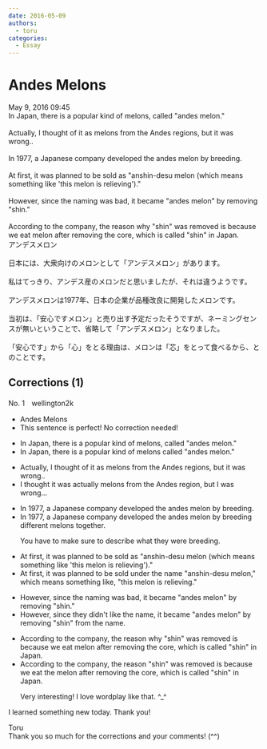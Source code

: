 ```yaml
---
date: 2016-05-09
authors:
  - toru
categories:
  - Essay
---
```


<h1 id="subject_show">Andes Melons</h1>
<div class="date">May 9, 2016 09:45</div>
<div id="post"><div id="body_show_ori">
In Japan, there is a popular kind of melons, called "andes melon."<br/><br/>Actually, I thought of it as melons from the Andes regions, but it was wrong..<br/><br/>In 1977, a Japanese company developed the andes melon by breeding. <br/><br/>At first, it was planned to be sold as "anshin-desu melon (which means something like 'this melon is relieving')."<br/><br/>However, since the naming was bad, it became "andes melon" by removing "shin."<br/><br/>According to the company, the reason why "shin" was removed is because we eat melon after removing the core, which is called "shin" in Japan. 
</div></div>

<!-- more -->

<div id="post_ja"><div id="body_show_mo">
アンデスメロン<br/><br/>日本には、大衆向けのメロンとして「アンデスメロン」があります。<br/><br/>私はてっきり、アンデス産のメロンだと思いましたが、それは違うようです。<br/><br/>アンデスメロンは1977年、日本の企業が品種改良に開発したメロンです。<br/><br/>当初は、「安心ですメロン」と売り出す予定だったそうですが、ネーミングセンスが無いということで、省略して「アンデスメロン」となりました。<br/><br/>「安心です」から「心」をとる理由は、メロンは「芯」をとって食べるから、とのことです。
</div></div>

## Corrections (1)
<div id="block"><div class="first_name"> No. 1　<span class="just_name">wellington2k</span></div><div id="block2">
<ul class="correction_field">
<li class="incorrect">Andes Melons</li>
<li class="corrected perfect">This sentence is perfect! No correction needed!</li>
</ul>
<ul class="correction_field">
<li class="incorrect">In Japan, there is a popular kind of melons, called "andes melon."</li>
<li class="corrected correct">
In Japan, there is a popular kind of melons called "andes melon."
</li>
</ul>
<ul class="correction_field">
<li class="incorrect">Actually, I thought of it as melons from the Andes regions, but it was wrong..</li>
<li class="corrected correct">
I thought it was actually melons from the Andes region, but I was wrong...
</li>
</ul>
<ul class="correction_field">
<li class="incorrect">In 1977, a Japanese company developed the andes melon by breeding.</li>
<li class="corrected correct">
In 1977, a Japanese company developed the andes melon by breeding different melons together.
<p class="correction_comment">You have to make sure to describe what they were breeding.</p>
</li>
</ul>
<ul class="correction_field">
<li class="incorrect">At first, it was planned to be sold as "anshin-desu melon (which means something like 'this melon is relieving')."</li>
<li class="corrected correct">
At first, it was planned to be sold under the name "anshin-desu melon," which means something like, "this melon is relieving."
</li>
</ul>
<ul class="correction_field">
<li class="incorrect">However, since the naming was bad, it became "andes melon" by removing "shin."</li>
<li class="corrected correct">
However, since they didn't like the name, it became "andes melon" by removing "shin" from the name.
</li>
</ul>
<ul class="correction_field">
<li class="incorrect">According to the company, the reason why "shin" was removed is because we eat melon after removing the core, which is called "shin" in Japan.</li>
<li class="corrected correct">
According to the company, the reason "shin" was removed is because we eat the melon after removing the core, which is called "shin" in Japan.
<p class="correction_comment">Very interesting! I love wordplay like that. ^_^</p>
</li>
</ul>
<p class="comment_small">
 I learned something new today. Thank you!
</p>

</div><div class="name"><span class="just_name">Toru</span><br>
Thank you so much for the corrections and your comments! (^^)
</div>
</div>
